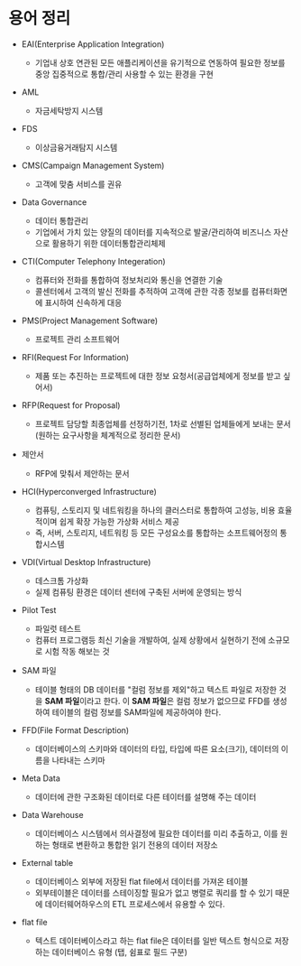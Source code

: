 # 용어 정리

* EAI(Enterprise Application Integration)
  * 기업내 상호 연관된 모든 애플리케이션을 유기적으로 연동하여 필요한 정보를 중앙 집중적으로 통합/관리 사용할 수 있는 환경을 구현
* AML
  * 자금세탁방지 시스템
* FDS
  * 이상금융거래탐지 시스템
* CMS(Campaign Management System)
  * 고객에 맞춤 서비스를 권유
* Data Governance
  * 데이터 통합관리
  * 기업에서 가치 있는 양질의 데이터를 지속적으로 발굴/관리하여 비즈니스 자산으로 활용하기 위한 데이터통합관리체제
* CTI(Computer Telephony Integeration)
  * 컴퓨터와 전화를 통합하여 정보처리와 통신을 연결한 기술
  * 콜센터에서 고객의 발신 전화를 추적하여 고객에 관한 각종 정보를 컴퓨터화면에 표시하여 신속하게 대응

* PMS(Project Management Software)
  * 프로젝트 관리 소프트웨어
* RFI(Request For Information)
  * 제품 또는 추진하는 프로젝트에 대한 정보 요청서(공급업체에게 정보를 받고 싶어서)
* RFP(Request for Proposal)
  * 프로젝트 담당할 최종업체를 선정하기전, 1차로 선별된 업체들에게 보내는 문서(원하는 요구사항을 체계적으로 정리한 문서)
* 제안서
  * RFP에 맞춰서 제안하는 문서

* HCI(Hyperconverged Infrastructure)
  * 컴퓨팅, 스토리지 및 네트워킹을 하나의 클러스터로 통합하여 고성능, 비용 효율적이며 쉽게 확장 가능한 가상화 서비스 제공
  * 즉, 서버, 스토리지, 네트워킹 등 모든 구성요소를 통합하는 소프트웨어정의 통합시스템
* VDI(Virtual Desktop Infrastructure)
  * 데스크톰 가상화
  * 실제 컴퓨팅 환경은 데이터 센터에 구축된 서버에 운영되는 방식
* Pilot Test
  * 파일럿 테스트
  * 컴퓨터 프로그램등 최신 기술을 개발하여, 실제 상황에서 실현하기 전에 소규모로 시험 작동 해보는 것
* SAM 파일
  * 테이블 형태의 DB 데이터를 "컬럼 정보를 제외"하고 텍스트 파일로 저장한 것을 **SAM 파일**이라고 한다. 이 **SAM 파일**은 컬럼 정보가 없으므로 FFD를 생성하여 테이블의 컬럼 정보를 SAM파일에 제공하여야 한다.
* FFD(File Format Description)
  * 데이터베이스의 스키마와 데이터의 타입, 타입에 따른 요소(크기), 데이터의 이름을 나타내는 스키마
* Meta Data
  * 데이터에 관한 구조화된 데이터로 다른 테이터를 설명해 주는 데이터
* Data Warehouse
  * 데이터베이스 시스템에서 의사결정에 필요한 데이터를 미리 추출하고, 이를 원하는 형태로 변환하고 통합한 읽기 전용의 데이터 저장소
* External table
  * 데이터베이스 외부에 저장된 flat file에서 데이터를 가져온 테이블
  * 외부테이블은 데이터를 스테이징할 필요가 없고 병렬로 쿼리를 할 수 있기 때문에 데이터웨어하우스의 ETL 프로세스에서 유용할 수 있다.
* flat file
  * 텍스트 데이터베이스라고 하는 flat file은 데이터를 일반 텍스트 형식으로 저장하는 데이터베이스 유형 (탭, 쉼표로 필드 구분)







